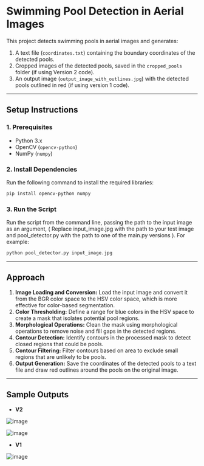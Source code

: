# Swimming Pool Detection in Aerial Images

This project detects swimming pools in aerial images and generates:
1. A text file (`coordinates.txt`) containing the boundary coordinates of the detected pools.
2. Cropped images of the detected pools, saved in the `cropped_pools` folder (if using Version 2 code).
3. An output image (`output_image_with_outlines.jpg`) with the detected pools outlined in red (if using version 1 code).

---

## **Setup Instructions**

### **1. Prerequisites**
- Python 3.x
- OpenCV (`opencv-python`)
- NumPy (`numpy`)

### **2. Install Dependencies**
Run the following command to install the required libraries:

```bash
pip install opencv-python numpy
```

### **3. Run the Script**
Run the script from the command line, passing the path to the input image as an argument, ( Replace input_image.jpg with the path to your test image and pool_detector.py with the path to one of the main.py versions ). For example:
```bash
python pool_detector.py input_image.jpg
```

---
## **Approach**
1. **Image Loading and Conversion:** Load the input image and convert it from the BGR color space to the HSV color space, which is more effective for color-based segmentation.
2. **Color Thresholding:** Define a range for blue colors in the HSV space to create a mask that isolates potential pool regions.
3. **Morphological Operations:** Clean the mask using morphological operations to remove noise and fill gaps in the detected regions.
4. **Contour Detection:** Identify contours in the processed mask to detect closed regions that could be pools.
5. **Contour Filtering:** Filter contours based on area to exclude small regions that are unlikely to be pools.
6. **Output Generation:** Save the coordinates of the detected pools to a text file and draw red outlines around the pools on the original image.



---
## **Sample Outputs**

- **V2**
  
![image](https://github.com/user-attachments/assets/2aacadd1-0f66-41ff-bcb1-558eb23b9527)

![image](https://github.com/user-attachments/assets/4c93f9c0-bb25-455f-9bb1-762cf5a1e3ce)


- **V1**
  
![image](https://github.com/user-attachments/assets/ff431cee-8dc1-474b-a9d2-bcbee6eba00b)
